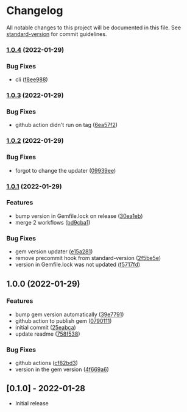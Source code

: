 # Changelog

All notable changes to this project will be documented in this file. See [standard-version](https://github.com/conventional-changelog/standard-version) for commit guidelines.

### [1.0.4](https://github.com/Vegann/valorant_daily_store/compare/v1.0.3...v1.0.4) (2022-01-29)


### Bug Fixes

* cli ([f8ee988](https://github.com/Vegann/valorant_daily_store/commits/f8ee988efd96a47d95d1544fe05fd896a1221761))

### [1.0.3](https://github.com/Vegann/valorant_daily_store/compare/v1.0.2...v1.0.3) (2022-01-29)


### Bug Fixes

* github action didn't run on tag ([6ea57f2](https://github.com/Vegann/valorant_daily_store/commits/6ea57f2fd23f6b90abecfbccb2706ca7b46e3417))

### [1.0.2](https://github.com/Vegann/valorant_daily_store/compare/v1.0.1...v1.0.2) (2022-01-29)


### Bug Fixes

* forgot to change the updater ([09939ee](https://github.com/Vegann/valorant_daily_store/commits/09939ee8e60b3f55ad594b6ef99f6ff5ebe7f277))

### [1.0.1](https://github.com/Vegann/valorant_daily_store/compare/v1.0.0...v1.0.1) (2022-01-29)


### Features

* bump version in Gemfile.lock on release ([30ea1eb](https://github.com/Vegann/valorant_daily_store/commits/30ea1eb7886b2eb5f27ed2f9053af8d47afbf134))
* merge 2 workflows ([bd9cba1](https://github.com/Vegann/valorant_daily_store/commits/bd9cba1b42c6b753db05ee4520a8587dc244aafd))


### Bug Fixes

* gem version updater ([e15a281](https://github.com/Vegann/valorant_daily_store/commits/e15a281da104261ccbba96ec42b11210a8fbad8a))
* remove precommit hook from standard-version ([2f5be5e](https://github.com/Vegann/valorant_daily_store/commits/2f5be5eebe994a2703c119ed16cf3267e9cd5793))
* version in Gemfile.lock was not updated ([f5717fd](https://github.com/Vegann/valorant_daily_store/commits/f5717fde33ca1fb7a15d8b02729a4cbb97e2d3d6))

## 1.0.0 (2022-01-29)


### Features

* bump gem version automatically ([39e7791](https://github.com/Vegann/valorant_daily_store/commits/39e77918277aef1e141680cb9ea2f0f9e92110f1))
* github action to publish gem ([0790111](https://github.com/Vegann/valorant_daily_store/commits/079011111d16544f8bd6362eab69b7c28908d9c7))
* initial commit ([25eabca](https://github.com/Vegann/valorant_daily_store/commits/25eabcafd0619024a965fabe9658c197d2c4748d))
* update readme ([758f538](https://github.com/Vegann/valorant_daily_store/commits/758f538de89bf3ca5632e4de5be4036c707baa5e))


### Bug Fixes

* github actions ([cf82bd3](https://github.com/Vegann/valorant_daily_store/commits/cf82bd37e69c5d7514473850e8d14dc70bda7ba9))
* version in the gem version ([4f669a6](https://github.com/Vegann/valorant_daily_store/commits/4f669a678eed9b73f428f54ad7e617724d91b8bf))

## [0.1.0] - 2022-01-28

- Initial release
